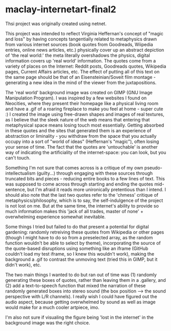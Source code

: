 # maclay-internetart-final2
Thsi project was originally created using netnet.

This project was intended to reflect Virginia Heffernan's concept of "magic and loss" by having concepts tangentially related to metaphysics drawn from various internet sources (book quotes from Goodreads, Wiipedia entries, online news articles, etc.) physically cover up an abstract depiction of 'the real world:' the meta literally overshadows the physics, digital information covers up 'real world' information. The quotes come from a variety of places on the Internet: Reddit posts, Goodreads quotes, Wikipedia pages, Current Affairs articles, etc. The effect of putting all of this text on the same page should be that of an Eisensteinian/Soveit film montage - generating a new idea in the mind of the viewer from the juxtapositions. 

The 'real world' background image was created on GIMP (GNU Image Manipulation Program). I was inspired by a few websites I found on Neocities, where they present their homepage like a physical living room and have a .gif of a roaring fireplace to make you feel at home - super cute :) I created the image using free-drawn shapes and images of real textures, as I believe that the sleek nature of the web means that entering that metaphysical space means losing touch most essentially. Getting absorbed in these quotes and the sites that generated them is an experience of abstraction or liminality - you withdraw from the space that you actually occupy into a sort of "world of ideas" (Heffernan's "magic"), often losing your sense of time. The fact that the quotes are 'untouchable' is another way of indicating the artificiality of the internet-space: you can look, but you can't touch.

Something I'm not sure that comes across is a critique of my own pseudo-intellectualism (guilty...) through engaging with these sources through truncated bits and pieces - reducing entire books to a few lines of text. This was supposed to come across through starting and ending the quotes mid-sentence, but I'm afraid it reads more unironically pretentious than I intend. I should also note that the last two quotes refer to the 'chmess' critique of metaphysics/philosophy, which is to say, the self-indulgence of the project is not lost on me. But at the same time, the internet's ability to provide so much information makes this 'jack of all trades, master of none' + overwhelming experience somewhat inevitable.

Some things I tried but failed to do that present a potential for digital gardening: randomly retreiving these quotes from Wikipedia or other pages (though I might have to do so from a preselected array, as the random function wouldn't be able to select by theme), incorporating the source of the quote-based disruptions using something like an iframe (GitHub couldn't load my test iframe, so I knew this wouldn't work), making the background a .gif to contrast the unmoving text (tried this in GIMP, but it didn't work), etc.

The two main things I wanted to do but ran out of time was (1) randomly generating these boxes of quotes, rather than leaving them in a .gallery, and (2) add a text-to-speech function that mixed the narration of these randomly generated boxes into stereo sound (the box position --> the sound perspective with L/R channels). I really wish I could have figured out the audio aspect, because getting overwhelmed by sound as well as image would make for a much cooler artpiece, imo.

I'm also not sure if visualing the figure being 'lost in the internet' in the background image was the right choice.
